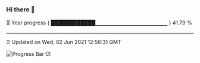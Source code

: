### Hi there 👋

⏳ Year progress { ████████████▁▁▁▁▁▁▁▁▁▁▁▁▁▁▁▁▁▁ } 41.79 %

---

⏰ Updated on Wed, 02 Jun 2021 12:56:31 GMT

![Progress Bar CI](https://github.com/liununu/liununu/workflows/Progress%20Bar%20CI/badge.svg)
